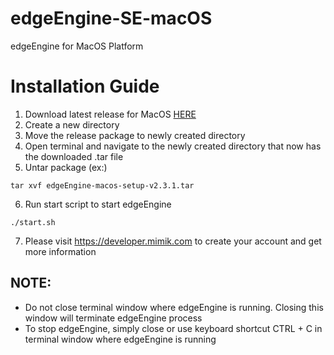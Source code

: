 # edgeEngine-SE-macOS

edgeEngine for MacOS Platform

# Installation Guide

1. Download latest release for MacOS [HERE](https://github.com/edgeEngine/edgeEngine-SE-macOS/releases)
2. Create a new directory
3. Move the release package to newly created directory 
4. Open terminal and navigate to the newly created directory that now has the downloaded .tar file
5. Untar package (ex:)
```
tar xvf edgeEngine-macos-setup-v2.3.1.tar
```
6. Run start script to start edgeEngine
```
./start.sh
```
7. Please visit https://developer.mimik.com  to create your account and get more information

## NOTE:
- Do not close terminal window where edgeEngine is running. Closing this window will terminate edgeEngine process
- To stop edgeEngine, simply close or use keyboard shortcut CTRL + C in terminal window where edgeEngine is running 
